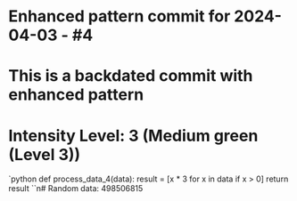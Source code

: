 ﻿# Enhanced pattern commit for 2024-04-03 - #4
# This is a backdated commit with enhanced pattern
# Intensity Level: 3 (Medium green (Level 3))
`python
def process_data_4(data):
    result = [x * 3 for x in data if x > 0]
    return result
``n# Random data: 498506815

